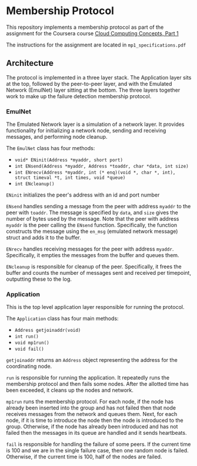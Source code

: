 # Membership Protocol

This repository implements a membership protocol as part of the assignment for the Coursera course [Cloud Computing Concepts, Part 1](https://www.coursera.org/learn/cloud-computing)

The instructions for the assignment are located in `mp1_specifications.pdf`

## Architecture

The protocol is implemented in a three layer stack. The Application layer sits at the top, followed by the peer-to-peer layer, and with the Emulated Network (EmulNet) layer sitting at the bottom. The three layers together work to make up the failure detection membership protocol.

### EmulNet

The Emulated Network layer is a simulation of a network layer. It provides functionality for initializing a network node, sending and receiving messages, and performing node cleanup.

The `EmulNet` class has four methods:
* `void* ENinit(Address *myaddr, short port)`
* `int ENsend(Address *myaddr, Address *toaddr, char *data, int size)`
* `int ENrecv(Address *myaddr, int (* enq)(void *, char *, int), struct timeval *t, int times, void *queue)`
* `int ENcleanup()`

`ENinit` initializes the peer's address with an id and port number

`ENsend` handles sending a message from the peer with address `myaddr` to the peer with `toaddr`. The message is specified by `data`, and `size` gives the number of bytes used by the message. Note that the peer with address `myaddr` is the peer calling the `ENsend` function. Specifically, the function constructs the message using the `en_msg` (emulated network message) struct and adds it to the buffer.

`ENrecv` handles receiving messages for the peer with address `myaddr`. Specifically, it empties the messages from the buffer and queues them.

`ENcleanup` is responsible for cleanup of the peer. Specifically, it frees the buffer and counts the number of messages sent and received per timepoint, outputting these to the log.

### Application

This is the top level application layer responsible for running the protocol.

The `Application` class has four main methods:
* `Address getjoinaddr(void)`
* `int run()`
* `void mp1run()`
* `void fail()`

`getjoinaddr` returns an `Address` object representing the address for the coordinating node.

`run` is responsible for running the application. It repeatedly runs the membership protocol and then fails some nodes. After the allotted time has been exceeded, it cleans up the nodes and network.

`mp1run` runs the membership protocol. For each node, if the node has already been inserted into the group and has not failed then that node receives messages from the network and queues them. Next, for each node, if it is time to introduce the node then the node is introduced to the group. Otherwise, if the node has already been introduced and has not failed then the messages in its queue are handled and it sends heartbeats.

`fail` is responsible for handling the failure of some peers. If the current time is 100 and we are in the single failure case, then one random node is failed. Otherwise, if the current time is 100, half of the nodes are failed.
